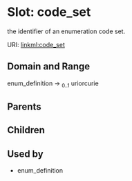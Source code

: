 
# Slot: code_set


the identifier of an enumeration code set.

URI: [linkml:code_set](https://w3id.org/linkml/code_set)


## Domain and Range

enum_definition &#8594;  <sub>0..1</sub> uriorcurie

## Parents


## Children


## Used by

 * enum_definition
